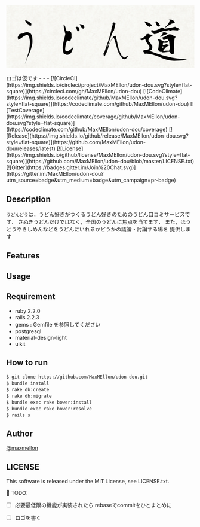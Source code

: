 <p align="center">
  <img src="./public/logo.png">
</p>
ロゴは仮です
- - -
[![CircleCI](https://img.shields.io/circleci/project/MaxMEllon/udon-dou.svg?style=flat-square)](https://circleci.com/gh/MaxMEllon/udon-dou)
[![CodeClimate](https://img.shields.io/codeclimate/github/MaxMEllon/udon-dou.svg?style=flat-square)](https://codeclimate.com/github/MaxMEllon/udon-dou)
[![TestCoverage](https://img.shields.io/codeclimate/coverage/github/MaxMEllon/udon-dou.svg?style=flat-square)](https://codeclimate.com/github/MaxMEllon/udon-dou/coverage)
[![Release](https://img.shields.io/github/release/MaxMEllon/udon-dou.svg?style=flat-square)](https://github.com/MaxMEllon/udon-dou/releases/latest)
[![License](https://img.shields.io/github/license/MaxMEllon/udon-dou.svg?style=flat-square)](https://github.com/MaxMEllon/udon-dou/blob/master/LICENSE.txt)
[![Gitter](https://badges.gitter.im/Join%20Chat.svg)](https://gitter.im/MaxMEllon/udon-dou?utm_source=badge&utm_medium=badge&utm_campaign=pr-badge)

## Description

`うどんどう`は，うどん好きがつくるうどん好きのためのうどん口コミサービスです．
さぬきうどんだけではなく，全国のうどんに焦点を当てます．
また，ほうとうやきしめんなどをうどんにいれるかどうかの議論・討論する場を
提供します

## Features

## Usage

## Requirement

- ruby  2.2.0
- rails 2.2.3
- gems : Gemfile を参照してください
- postgresql
- material-design-light
- uikit

## How to run

```sh
$ git clone https://github.com/MaxMEllon/udon-dou.git
$ bundle install
$ rake db:create
$ rake db:migrate
$ bundle exec rake bower:install
$ bundle exec rake bower:resolve
$ rails s
```

## Author

[@maxmellon](https://github.com/MaxMEllon)

## LICENSE

This software is released under the MIT License, see LICENSE.txt.

:memo: TODO:

- [ ] 必要最低限の機能が実装されたら rebaseでcommitをひとまとめに
- [ ] ロゴを書く

